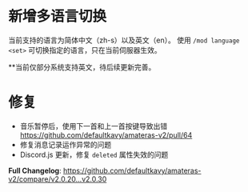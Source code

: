 # 新增多语言切换
当前支持的语言为简体中文（zh-s）以及英文（en）。
使用 `/mod language <set>` 可切换指定的语言，只在当前伺服器生效。

**当前仅部分系统支持英文，待后续更新完善。

# 修复
- 音乐暂停后，使用下一首和上一首按键导致出错 https://github.com/defaultkavy/amateras-v2/pull/64
- 修复消息记录运作异常的问题
- Discord.js 更新，修复 `deleted` 属性失效的问题

**Full Changelog**: https://github.com/defaultkavy/amateras-v2/compare/v2.0.20...v2.0.30